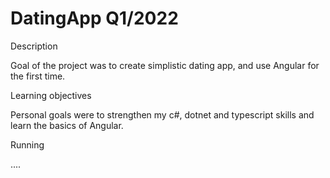 # DatingApp Q1/2022

Description

Goal of the project was to create simplistic dating app, and use Angular for the first time.

Learning objectives

Personal goals were to strengthen my c#, dotnet and typescript skills and learn the basics of Angular.

Running

....
